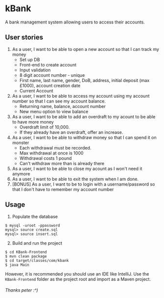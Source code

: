 # kBank

A bank management system allowing users to access their accounts.

## User stories

1. As a user, I want to be able to open a new account so that I can track my money
	* Set up DB
	* Front-end to create account
	* Input validation
	* 8 digit account number - unique
	* First name, last name, gender, DoB, address, initial deposit (max £1000), account creation date
	* Current Account
2. As a user, I want to be able to access my account using my account number so that I can see my account balance.
	* Returning name, balance, account number
	* New menu option to view balance
3. As a user, I want to be able to add an overdraft to my acount to be able to have more money
    * Overdraft limit of 10,000.
    * If they already have an overdraft, offer an increase.
4. As a user, I want to be able to withdraw money so that I can spend it on monster
    * Each withdrawal must be recorded.
    * Max withdrawal at once is 1000
    * Withdrawal costs 1 pound
    * Can't withdraw more than is already there
5. As a user, I want to be able to close my acount as I won't need it anymore
6. As a user, I want to be able to exit the system when I am done.
7. [BONUS] As a user, I want to be to login with a username/password so that I don't have to remember my account number

## Usage

1. Populate the database

```
$ mysql -uroot -ppassword
mysql> source create.sql
mysql> source insert.sql
```
2. Build and run the project

```
$ cd KBank-Frontend
$ mvn clean package
$ cd target/classes/com/kbank
$ java Main
```
However, it is recommended you should use an IDE like IntelliJ.
Use the `KBank-Frontend` folder as the project root and import as a Maven project.

###### Thanks peter :^)
